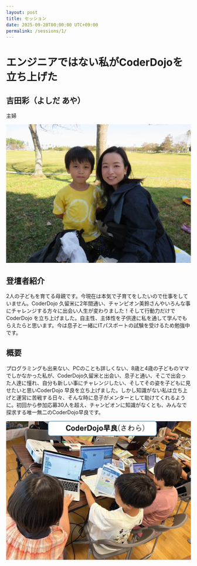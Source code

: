 ```yaml
---
layout: post
title: セッション
date: 2025-09-20T00:00:00 UTC+09:00
permalink: /sessions/1/
---
```


# エンジニアではない私がCoderDojoを立ち上げた
## 吉田彩（よしだ あや）
主婦
<div class="flex max-w-100 mx-auto my-4 justify-center">
  <img class="w-full" src="/img/sessions/profile/yoshida-aya.webp" alt="吉田彩">
</div>

## 登壇者紹介
2人の子どもを育てる母親です。今現在は本気で子育てをしたいので仕事をしていません。CoderDojo 久留米に2年間通い、チャンピオン美鈴さんやいろんな事にチャレンジする方々に出会い人生が変わりました！そして行動力だけでCoderDojo を立ち上げました。自主性、主体性を子供達に私を通して学んでもらえたらと思います。今は息子と一緒にITパスポートの試験を受けるため勉強中です。

## 概要
プログラミングも出来ない、PCのことも詳しくない、8歳と4歳の子どものママでしかなかった私が、CoderDojo久留米と出会い、息子と通い、そこで出会った人達に憧れ、自分も新しい事にチャレンジしたい、そしてその姿を子どもに見せたいと思いCoderDojo 早良を立ち上げました。しかし知識がない私は立ち上げと運営に苦戦する日々、そんな時に息子がメンターとして助けてくれるように。初回から参加応募30人を超え、チャンピオンに知識がなくとも、みんなで探求する唯一無二のCoderDojo早良です。
<div class="flex max-w-100 mx-auto my-8 justify-center">
  <img class="w-full" src="/img/sessions/thumbnails/session1.webp" alt="">
</div>

